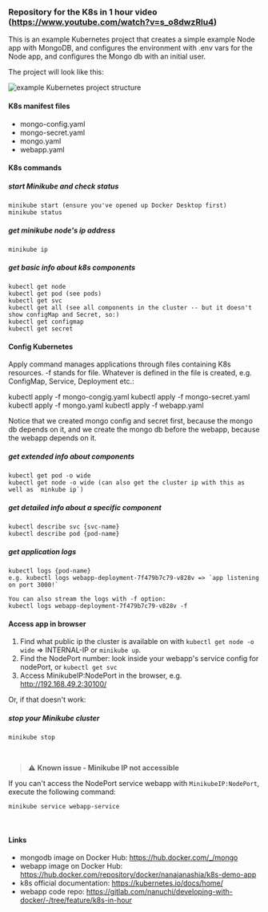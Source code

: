 ### Repository for the K8s in 1 hour video (https://www.youtube.com/watch?v=s_o8dwzRlu4)

This is an example Kubernetes project that creates a simple example Node app with MongoDB, and configures the environment with .env vars for the Node app, and configures the Mongo db with an initial user.

The project will look like this:

![example Kubernetes project structure](congig.png)

#### K8s manifest files

- mongo-config.yaml
- mongo-secret.yaml
- mongo.yaml
- webapp.yaml

#### K8s commands

##### start Minikube and check status

    minikube start (ensure you've opened up Docker Desktop first)
    minikube status

##### get minikube node's ip address

    minikube ip

##### get basic info about k8s components

    kubectl get node
    kubectl get pod (see pods)
    kubectl get svc
    kubectl get all (see all components in the cluster -- but it doesn't show configMap and Secret, so:)
    kubectl get configmap
    kubectl get secret

#### Config Kubernetes

Apply command manages applications through files containing K8s resources. -f stands for file. Whatever is defined in the file is created, e.g. ConfigMap, Service, Deployment etc.:

kubectl apply -f mongo-congig.yaml
kubectl apply -f mongo-secret.yaml
kubectl apply -f mongo.yaml
kubectl apply -f webapp.yaml

Notice that we created mongo config and secret first, because the mongo db depends on it, and we create the mongo db before the webapp, because the webapp depends on it.

##### get extended info about components

    kubectl get pod -o wide
    kubectl get node -o wide (can also get the cluster ip with this as well as `minkube ip`)

##### get detailed info about a specific component

    kubectl describe svc {svc-name}
    kubectl describe pod {pod-name}

##### get application logs

    kubectl logs {pod-name}
    e.g. kubectl logs webapp-deployment-7f479b7c79-v828v => `app listening on port 3000!`

    You can also stream the logs with -f option:
    kubectl logs webapp-deployment-7f479b7c79-v828v -f

#### Access app in browser

1. Find what public ip the cluster is available on with `kubectl get node -o wide` => INTERNAL-IP or `minikube up`.
2. Find the NodePort number: look inside your webapp's service config for nodePort, or `kubectl get svc`
3. Access MinikubeIP:NodePort in the browser, e.g. http://192.168.49.2:30100/

Or, if that doesn't work:

##### stop your Minikube cluster

    minikube stop

<br />

> :warning: **Known issue - Minikube IP not accessible**

If you can't access the NodePort service webapp with `MinikubeIP:NodePort`, execute the following command:

    minikube service webapp-service

<br />

#### Links

- mongodb image on Docker Hub: https://hub.docker.com/_/mongo
- webapp image on Docker Hub: https://hub.docker.com/repository/docker/nanajanashia/k8s-demo-app
- k8s official documentation: https://kubernetes.io/docs/home/
- webapp code repo: https://gitlab.com/nanuchi/developing-with-docker/-/tree/feature/k8s-in-hour
